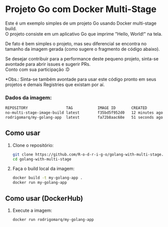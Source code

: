 # Projeto Go com Docker Multi-Stage

Este é um exemplo simples de um projeto Go usando Docker multi-stage build. <br>
O projeto consiste em um aplicativo Go que imprime "Hello, World!" na tela.

De fato é bem simples o projeto, mas seu diferencial se encontra no tamanho da imagem gerada (como sugere o fragmento de código abaixo). <br>

Se desejar contribuir para a performance deste pequeno projeto, sinta-se avontade para abrir issues e sugerir PRs. <br>
Conto com sua participação :D

*Obs.: Sinta-se também avontade para usar este código pronto em seus projetos e demais Registries que existam por aí.

### Dados da imagem:
 ```bash
REPOSITORY                 TAG           IMAGE ID       CREATED          SIZE
no-multi-stage-image-build latest        f35bd5f952d0   12 minutes ago   842MB   
rodrigomarq/my-golang-app  latest        fa72b8aac68e   51 seconds ago   9.14MB  <-- (economia de mais de 800MB)
 ```

## Como usar

1. Clone o repositório:

   ```bash
   git clone https://github.com/R-o-d-r-i-g-o/golang-with-multi-stage.git
   cd golang-with-multi-stage
   ```

2. Faça o build local da imagem:

   ```bash
   docker build -t my-golang-app .
   docker run my-golang-app
   ```

## Como usar (DockerHub)

1. Execute a imagem:

   ```bash
   docker run rodrigomarq/my-golang-app
   ```

